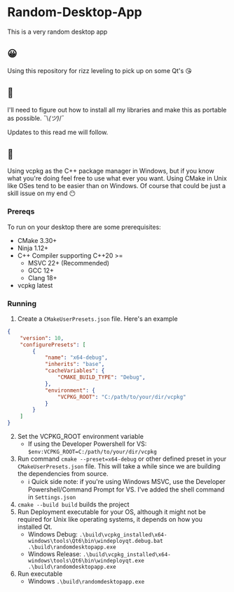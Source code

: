 # Random-Desktop-App
This is a very random desktop app

## 😀
Using this repository for rizz leveling to pick up on some Qt's 😘

## 🤔
I'll need to figure out how to install all my libraries and make this as portable as possible. ¯\\_(ツ)_/¯

Updates to this read me will follow.

## 🧐
Using vcpkg as the C++ package manager in Windows, but if you know what you're doing feel free to use what ever you want. Using CMake in Unix like OSes tend to be easier than on Windows. Of course that could be just a skill issue on my end 😶

### Prereqs
To run on your desktop there are some prerequisites:
* CMake 3.30+
* Ninja 1.12+
* C++ Compiler supporting C++20 >=
    * MSVC 22+ (Recommended)
    * GCC 12+
    * Clang 18+
* vcpkg latest

### Running
1. Create a `CMakeUserPresets.json` file.
Here's an example
```json
{
    "version": 10,
    "configurePresets": [
        {
            "name": "x64-debug",
            "inherits": "base",
            "cacheVariables": {
                "CMAKE_BUILD_TYPE": "Debug",
            },
            "environment": {
                "VCPKG_ROOT": "C:/path/to/your/dir/vcpkg"
            }
        }
    ]
}
```
2. Set the VCPKG_ROOT environment variable
    * If using the Developer Powershell for VS: `$env:VCPKG_ROOT=C:/path/to/your/dir/vcpkg`
1. Run command `cmake --preset=x64-debug` or other defined preset in your `CMakeUserPresets.json` file. This will take a while since we are building the dependencies from source.
    * ℹ Quick side note: if you're using Windows MSVC, use the Developer Powershell/Command Prompt for VS. I've added the shell command in `Settings.json`
1. `cmake --build build` builds the project
1. Run Deployment executable for your OS, although it might not be required for Unix like operating systems, it depends on how you installed Qt.
    * Windows Debug: `.\build\vcpkg_installed\x64-windows\tools\Qt6\bin\windeployqt.debug.bat .\build\randomdesktopapp.exe`
    * Windows Release: `.\build\vcpkg_installed\x64-windows\tools\Qt6\bin\windeployqt.exe .\build\randomdesktopapp.exe`
1. Run executable
    * Windows `.\build\randomdesktopapp.exe`